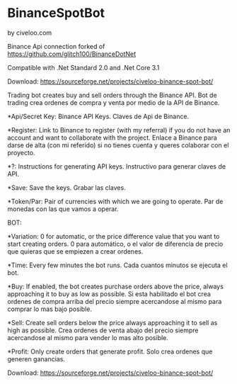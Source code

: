 # BinanceSpotBot
by civeloo.com

Binance Api connection forked of https://github.com/glitch100/BinanceDotNet

Compatible with .Net Standard 2.0 and .Net Core 3.1

Download:
https://sourceforge.net/projects/civeloo-binance-spot-bot/

Trading bot creates buy and sell orders through the Binance API.
Bot de trading crea ordenes de compra y venta por medio de la API de Binance.

*Api/Secret Key:
Binance API Keys.
Claves de Api de Binance.

*Register:
Link to Binance to register (with my referral) if you do not have an account and want to collaborate with the project.
Enlace a Binance para darse de alta (con mi referido) si no tienes cuenta y queres colaborar con el proyecto.

*?:
Instructions for generating API keys.
Instructivo para generar claves de API.

*Save:
Save the keys.
Grabar las claves.

*Token/Par:
Pair of currencies with which we are going to operate.
Par de monedas con las que vamos a operar.

BOT:

*Variation:
0 for automatic, or the price difference value that you want to start creating orders.
0 para automático, o el valor de diferencia de precio que quieras que se empiezen a crear ordenes.

*Time:
Every few minutes the bot runs.
Cada cuantos minutos se ejecuta el bot.

*Buy:
If enabled, the bot creates purchase orders above the price, always approaching it to buy as low as possible.
Si esta habilitado el bot crea ordenes de compra arriba del precio siempre acercandose al mismo para comprar lo mas bajo posible.

*Sell:
Create sell orders below the price always approaching it to sell as high as possible.
Crea ordenes de venta abajo del precio siempre acercandose al mismo para vender lo mas alto posible.

*Profit:
Only create orders that generate profit.
Solo crea ordenes que generen ganancias.

Download:
https://sourceforge.net/projects/civeloo-binance-spot-bot/